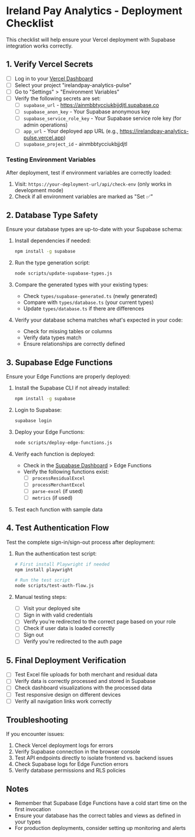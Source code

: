 # Ireland Pay Analytics - Deployment Checklist

This checklist will help ensure your Vercel deployment with Supabase integration works correctly.

## 1. Verify Vercel Secrets

- [ ] Log in to your [Vercel Dashboard](https://vercel.com/dashboard)
- [ ] Select your project "irelandpay-analytics-pulse"
- [ ] Go to "Settings" > "Environment Variables"
- [ ] Verify the following secrets are set:
  - [ ] `supabase_url` - [ https://ainmbbtycciukbjjdjtl.supabase.co ](https://ainmbbtycciukbjjdjtl.supabase.co)
  - [ ] `supabase_anon_key` - Your Supabase anonymous key
  - [ ] `supabase_service_role_key` - Your Supabase service role key (for admin operations)
  - [ ] `app_url` - Your deployed app URL (e.g., https://irelandpay-analytics-pulse.vercel.app)
  - [ ] `supabase_project_id` - ainmbbtycciukbjjdjtl

### Testing Environment Variables

After deployment, test if environment variables are correctly loaded:
1. Visit: `https://your-deployment-url/api/check-env` (only works in development mode)
2. Check if all environment variables are marked as "Set ✅"

## 2. Database Type Safety

Ensure your database types are up-to-date with your Supabase schema:

1. Install dependencies if needed:
   ```bash
   npm install -g supabase
   ```

2. Run the type generation script:
   ```bash
   node scripts/update-supabase-types.js
   ```

3. Compare the generated types with your existing types:
   - Check `types/supabase-generated.ts` (newly generated)
   - Compare with `types/database.ts` (your current types)
   - Update `types/database.ts` if there are differences

4. Verify your database schema matches what's expected in your code:
   - Check for missing tables or columns
   - Verify data types match
   - Ensure relationships are correctly defined

## 3. Supabase Edge Functions

Ensure your Edge Functions are properly deployed:

1. Install the Supabase CLI if not already installed:
   ```bash
   npm install -g supabase
   ```

2. Login to Supabase:
   ```bash
   supabase login
   ```

3. Deploy your Edge Functions:
   ```bash
   node scripts/deploy-edge-functions.js
   ```

4. Verify each function is deployed:
   - Check in the [Supabase Dashboard](https://app.supabase.com) > Edge Functions
   - Verify the following functions exist:
     - [ ] `processResidualExcel`
     - [ ] `processMerchantExcel`
     - [ ] `parse-excel` (if used)
     - [ ] `metrics` (if used)

5. Test each function with sample data

## 4. Test Authentication Flow

Test the complete sign-in/sign-out process after deployment:

1. Run the authentication test script:
   ```bash
   # First install Playwright if needed
   npm install playwright
   
   # Run the test script
   node scripts/test-auth-flow.js
   ```

2. Manual testing steps:
   - [ ] Visit your deployed site
   - [ ] Sign in with valid credentials
   - [ ] Verify you're redirected to the correct page based on your role
   - [ ] Check if user data is loaded correctly
   - [ ] Sign out
   - [ ] Verify you're redirected to the auth page

## 5. Final Deployment Verification

- [ ] Test Excel file uploads for both merchant and residual data
- [ ] Verify data is correctly processed and stored in Supabase
- [ ] Check dashboard visualizations with the processed data
- [ ] Test responsive design on different devices
- [ ] Verify all navigation links work correctly

## Troubleshooting

If you encounter issues:

1. Check Vercel deployment logs for errors
2. Verify Supabase connection in the browser console
3. Test API endpoints directly to isolate frontend vs. backend issues
4. Check Supabase logs for Edge Function errors
5. Verify database permissions and RLS policies

## Notes

- Remember that Supabase Edge Functions have a cold start time on the first invocation
- Ensure your database has the correct tables and views as defined in your types
- For production deployments, consider setting up monitoring and alerts
